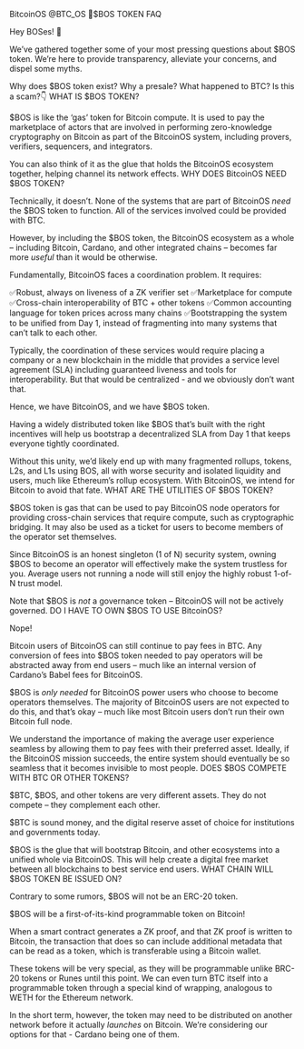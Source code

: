 
BitcoinOS
@BTC_OS
🧵$BOS TOKEN FAQ

Hey BOSes! 🫵

We’ve gathered together some of your most pressing questions about $BOS token. We’re here to provide transparency, alleviate your concerns, and dispel some myths. 

Why does $BOS token exist? Why a presale? What happened to BTC? Is this a scam?👇
WHAT IS $BOS TOKEN?

$BOS is like the ‘gas’ token for Bitcoin compute. It is used to pay the marketplace of actors that are involved in performing zero-knowledge cryptography on Bitcoin as part of the BitcoinOS system, including provers, verifiers, sequencers, and integrators.

You can also think of it as the glue that holds the BitcoinOS ecosystem together, helping channel its network effects.
WHY DOES BitcoinOS NEED $BOS TOKEN?

Technically, it doesn’t. None of the systems that are part of BitcoinOS *need* the $BOS token to function. All of the services involved could be provided with BTC.

However, by including the $BOS token, the BitcoinOS ecosystem as a whole – including Bitcoin, Cardano, and other integrated chains – becomes far more *useful* than it would be otherwise.

Fundamentally, BitcoinOS faces a coordination problem. It requires:

✅Robust, always on liveness of a ZK verifier set
✅Marketplace for compute
✅Cross-chain interoperability of BTC + other tokens
✅Common accounting language for token prices across many chains
✅Bootstrapping the system to be unified from Day 1, instead of fragmenting into many systems that can’t talk to each other.

Typically, the coordination of these services would require placing a company or a new blockchain in the middle that provides a service level agreement (SLA) including guaranteed liveness and tools for interoperability. But that would be centralized - and we obviously don’t want that.

Hence, we have BitcoinOS, and we have $BOS token.

Having a widely distributed token like $BOS that’s built with the right incentives will help us bootstrap a decentralized SLA from Day 1 that keeps everyone tightly coordinated.

Without this unity, we’d likely end up with many fragmented rollups, tokens, L2s, and L1s using BOS, all with worse security and isolated liquidity and users, much like Ethereum’s rollup ecosystem. With BitcoinOS, we intend for Bitcoin to avoid that fate.
WHAT ARE THE UTILITIES OF $BOS TOKEN?

$BOS token is gas that can be used to pay BitcoinOS node operators for providing cross-chain services that require compute, such as cryptographic bridging. It may also be used as a ticket for users to become members of the operator set themselves.

Since BitcoinOS is an honest singleton (1 of N) security system, owning $BOS to become an operator will effectively make the system trustless for you. Average users not running a node will still enjoy the highly robust 1-of-N trust model.

Note that $BOS is *not* a governance token – BitcoinOS will not be actively governed.
DO I HAVE TO OWN $BOS TO USE BitcoinOS?

Nope!

Bitcoin users of BitcoinOS can still continue to pay fees in BTC. Any conversion of fees into $BOS token needed to pay operators will be abstracted away from end users – much like an internal version of Cardano’s Babel fees for BitcoinOS. 

$BOS is *only needed* for BitcoinOS power users who choose to become operators themselves. The majority of BitcoinOS users are not expected to do this, and that’s okay – much like most Bitcoin users don’t run their own Bitcoin full node.

We understand the importance of making the average user experience seamless by allowing them to pay fees with their preferred asset. Ideally, if the BitcoinOS mission succeeds, the entire system should eventually be so seamless that it becomes invisible to most people.
DOES $BOS COMPETE WITH BTC OR OTHER TOKENS?

$BTC, $BOS, and other tokens are very different assets. They do not compete – they complement each other.

$BTC is sound money, and the digital reserve asset of choice for institutions and governments today.

$BOS is the glue that will bootstrap Bitcoin, and other ecosystems into a unified whole via BitcoinOS. This will help create a digital free market between all blockchains to best service end users.
WHAT CHAIN WILL $BOS TOKEN BE ISSUED ON?

Contrary to some rumors, $BOS will not be an ERC-20 token. 

$BOS will be a first-of-its-kind programmable token on Bitcoin!

When a smart contract generates a ZK proof, and that ZK proof is written to Bitcoin, the transaction that does so can include additional metadata that can be read as a token, which is transferable using a Bitcoin wallet.

These tokens will be very special, as they will be programmable unlike BRC-20 tokens or Runes until this point. We can even turn BTC itself into a programmable token through a special kind of wrapping, analogous to WETH for the Ethereum network. 

In the short term, however, the token may need to be distributed on another network before it actually *launches* on Bitcoin. We’re considering our options for that - Cardano being one of them.

